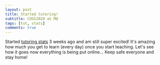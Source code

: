 ```yaml
---
layout: post
title: Started tutoring!
subtitle: COGS2020 at MQ
tags: [tut, stats]
comments: true
---
```


Started [tutoring stats](https://crossley.github.io/cogs2020/index.html) 3 weeks ago and am still super excited! It's amazing how much you get to learn (every day) once you start teaching.
Let's see how it goes now everything is being put online... Keep safe everyone and stay home!
